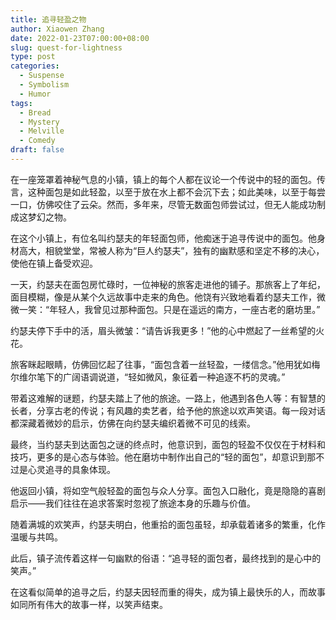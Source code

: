 ```yaml
---
title: 追寻轻盈之物
author: Xiaowen Zhang
date: 2022-01-23T07:00:00+08:00
slug: quest-for-lightness
type: post
categories:
  - Suspense
  - Symbolism
  - Humor
tags:
  - Bread
  - Mystery
  - Melville
  - Comedy
draft: false
---
```


在一座笼罩着神秘气息的小镇，镇上的每个人都在议论一个传说中的轻的面包。传言，这种面包是如此轻盈，以至于放在水上都不会沉下去；如此美味，以至于每尝一口，仿佛咬住了云朵。然而，多年来，尽管无数面包师尝试过，但无人能成功制成这梦幻之物。

在这个小镇上，有位名叫约瑟夫的年轻面包师，他痴迷于追寻传说中的面包。他身材高大，相貌堂堂，常被人称为“巨人约瑟夫”，独有的幽默感和坚定不移的决心，使他在镇上备受欢迎。

一天，约瑟夫在面包房忙碌时，一位神秘的旅客走进他的铺子。那旅客上了年纪，面目模糊，像是从某个久远故事中走来的角色。他饶有兴致地看着约瑟夫工作，微微一笑：“年轻人，我曾见过那种面包。只是在遥远的南方，一座古老的磨坊里。”

约瑟夫停下手中的活，眉头微皱：“请告诉我更多！”他的心中燃起了一丝希望的火花。

旅客眯起眼睛，仿佛回忆起了往事，“面包含着一丝轻盈，一缕信念。”他用犹如梅尔维尔笔下的广阔语调说道，“轻如微风，象征着一种追逐不朽的灵魂。”

带着这难解的谜题，约瑟夫踏上了他的旅途。一路上，他遇到各色人等：有智慧的长者，分享古老的传说；有风趣的卖艺者，给予他的旅途以欢声笑语。每一段对话都深藏着微妙的启示，仿佛在向约瑟夫编织着微不可见的线索。

最终，当约瑟夫到达面包之谜的终点时，他意识到，面包的轻盈不仅仅在于材料和技巧，更多的是心态与体验。他在磨坊中制作出自己的“轻的面包”，却意识到那不过是心灵追寻的具象体现。

他返回小镇，将如空气般轻盈的面包与众人分享。面包入口融化，竟是隐隐的喜剧启示——我们往往在追求答案时忽视了旅途本身的乐趣与价值。

随着满城的欢笑声，约瑟夫明白，他重拾的面包虽轻，却承载着诸多的繁重，化作温暖与共鸣。

此后，镇子流传着这样一句幽默的俗语：“追寻轻的面包者，最终找到的是心中的笑声。”

在这看似简单的追寻之后，约瑟夫因轻而重的得失，成为镇上最快乐的人，而故事如同所有伟大的故事一样，以笑声结束。